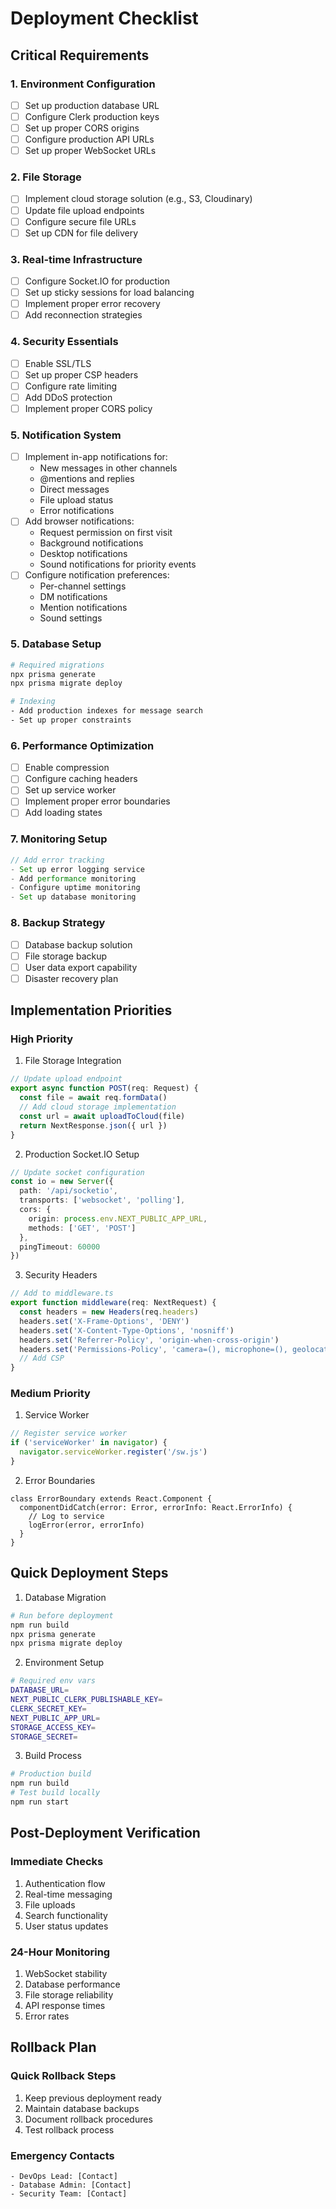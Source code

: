 # Deployment Checklist

## Critical Requirements

### 1. Environment Configuration
- [ ] Set up production database URL
- [ ] Configure Clerk production keys
- [ ] Set up proper CORS origins
- [ ] Configure production API URLs
- [ ] Set up proper WebSocket URLs

### 2. File Storage
- [ ] Implement cloud storage solution (e.g., S3, Cloudinary)
- [ ] Update file upload endpoints
- [ ] Configure secure file URLs
- [ ] Set up CDN for file delivery

### 3. Real-time Infrastructure
- [ ] Configure Socket.IO for production
- [ ] Set up sticky sessions for load balancing
- [ ] Implement proper error recovery
- [ ] Add reconnection strategies

### 4. Security Essentials
- [ ] Enable SSL/TLS
- [ ] Set up proper CSP headers
- [ ] Configure rate limiting
- [ ] Add DDoS protection
- [ ] Implement proper CORS policy

### 5. Notification System
- [ ] Implement in-app notifications for:
  - New messages in other channels
  - @mentions and replies
  - Direct messages
  - File upload status
  - Error notifications
- [ ] Add browser notifications:
  - Request permission on first visit
  - Background notifications
  - Desktop notifications
  - Sound notifications for priority events
- [ ] Configure notification preferences:
  - Per-channel settings
  - DM notifications
  - Mention notifications
  - Sound settings

### 5. Database Setup
```bash
# Required migrations
npx prisma generate
npx prisma migrate deploy

# Indexing
- Add production indexes for message search
- Set up proper constraints
```

### 6. Performance Optimization
- [ ] Enable compression
- [ ] Configure caching headers
- [ ] Set up service worker
- [ ] Implement proper error boundaries
- [ ] Add loading states

### 7. Monitoring Setup
```typescript
// Add error tracking
- Set up error logging service
- Add performance monitoring
- Configure uptime monitoring
- Set up database monitoring
```

### 8. Backup Strategy
- [ ] Database backup solution
- [ ] File storage backup
- [ ] User data export capability
- [ ] Disaster recovery plan

## Implementation Priorities

### High Priority
1. File Storage Integration
```typescript
// Update upload endpoint
export async function POST(req: Request) {
  const file = await req.formData()
  // Add cloud storage implementation
  const url = await uploadToCloud(file)
  return NextResponse.json({ url })
}
```

2. Production Socket.IO Setup
```typescript
// Update socket configuration
const io = new Server({
  path: '/api/socketio',
  transports: ['websocket', 'polling'],
  cors: {
    origin: process.env.NEXT_PUBLIC_APP_URL,
    methods: ['GET', 'POST']
  },
  pingTimeout: 60000
})
```

3. Security Headers
```typescript
// Add to middleware.ts
export function middleware(req: NextRequest) {
  const headers = new Headers(req.headers)
  headers.set('X-Frame-Options', 'DENY')
  headers.set('X-Content-Type-Options', 'nosniff')
  headers.set('Referrer-Policy', 'origin-when-cross-origin')
  headers.set('Permissions-Policy', 'camera=(), microphone=(), geolocation=()')
  // Add CSP
}
```

### Medium Priority
1. Service Worker
```typescript
// Register service worker
if ('serviceWorker' in navigator) {
  navigator.serviceWorker.register('/sw.js')
}
```

2. Error Boundaries
```tsx
class ErrorBoundary extends React.Component {
  componentDidCatch(error: Error, errorInfo: React.ErrorInfo) {
    // Log to service
    logError(error, errorInfo)
  }
}
```

## Quick Deployment Steps

1. Database Migration
```bash
# Run before deployment
npm run build
npx prisma generate
npx prisma migrate deploy
```

2. Environment Setup
```bash
# Required env vars
DATABASE_URL=
NEXT_PUBLIC_CLERK_PUBLISHABLE_KEY=
CLERK_SECRET_KEY=
NEXT_PUBLIC_APP_URL=
STORAGE_ACCESS_KEY=
STORAGE_SECRET=
```

3. Build Process
```bash
# Production build
npm run build
# Test build locally
npm run start
```

## Post-Deployment Verification

### Immediate Checks
1. Authentication flow
2. Real-time messaging
3. File uploads
4. Search functionality
5. User status updates

### 24-Hour Monitoring
1. WebSocket stability
2. Database performance
3. File storage reliability
4. API response times
5. Error rates

## Rollback Plan

### Quick Rollback Steps
1. Keep previous deployment ready
2. Maintain database backups
3. Document rollback procedures
4. Test rollback process

### Emergency Contacts
```
- DevOps Lead: [Contact]
- Database Admin: [Contact]
- Security Team: [Contact]
``` 